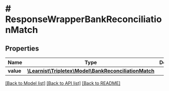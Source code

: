 # # ResponseWrapperBankReconciliationMatch

## Properties

Name | Type | Description | Notes
------------ | ------------- | ------------- | -------------
**value** | [**\Learnist\Tripletex\Model\BankReconciliationMatch**](BankReconciliationMatch.md) |  | [optional]

[[Back to Model list]](../../README.md#models) [[Back to API list]](../../README.md#endpoints) [[Back to README]](../../README.md)
